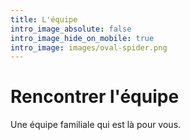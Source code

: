 ```yaml
---
title: L'équipe
intro_image_absolute: false
intro_image_hide_on_mobile: true
intro_image: images/oval-spider.png
---
```

# Rencontrer l'équipe

Une équipe familiale qui est là pour vous.
